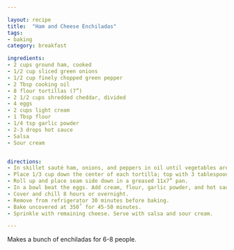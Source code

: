 ```yaml
---

layout: recipe
title:  "Ham and Cheese Enchiladas"
tags: 
- baking
category: breakfast

ingredients:
- 2 cups ground ham, cooked
- 1/2 cup sliced green onions
- 1/2 cup finely chopped green pepper
- 2 Tbsp cooking oil
- 8 flour tortillas (7”)
- 2 1/2 cups shredded cheddar, divided
- 4 eggs
- 2 cups light cream
- 1 Tbsp flour
- 1/4 tsp garlic powder
- 2-3 drops hot sauce
- Salsa
- Sour cream


directions:
- In skillet sauté ham, onions, and peppers in oil until vegetables are tender. 
- Place 1/3 cup down the center of each tortilla; top with 3 tablespoons cheese. 
- Roll up and place seam side down in a greased 11x7” pan. 
- In a bowl beat the eggs. Add cream, flour, garlic powder, and hot sauce; mix well. - Pour over tortillas. 
- Cover and chill 8 hours or overnight. 
- Remove from refrigerator 30 minutes before baking. 
- Bake uncovered at 350˚ for 45-50 minutes. 
- Sprinkle with remaining cheese. Serve with salsa and sour cream.

---
```


Makes a bunch of enchiladas for 6-8 people.
